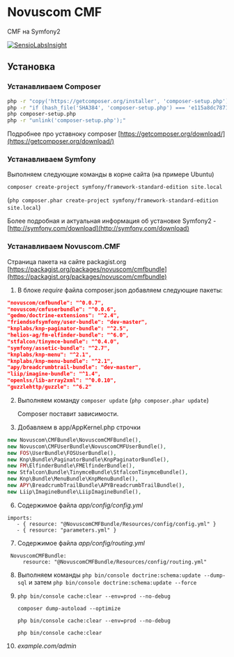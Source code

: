 # Novuscom CMF #

CMF на Symfony2

[![SensioLabsInsight](https://insight.sensiolabs.com/projects/3b16c0b8-6055-4b38-a543-edfcc3ae1f65/big.png)](https://insight.sensiolabs.com/projects/3b16c0b8-6055-4b38-a543-edfcc3ae1f65)

## Установка ##


### Устанавливаем Composer ###

```bash
php -r "copy('https://getcomposer.org/installer', 'composer-setup.php');"
php -r "if (hash_file('SHA384', 'composer-setup.php') === 'e115a8dc7871f15d853148a7fbac7da27d6c0030b848d9b3dc09e2a0388afed865e6a3d6b3c0fad45c48e2b5fc1196ae') { echo 'Installer verified'; } else { echo 'Installer corrupt'; unlink('composer-setup.php'); } echo PHP_EOL;"
php composer-setup.php
php -r "unlink('composer-setup.php');"
```

Подробнее про уставноку composer [https://getcomposer.org/download/](https://getcomposer.org/download/)

### Устанавливаем Symfony ###

Выполняем следующие команды в корне сайта (на примере Ubuntu)

`composer create-project symfony/framework-standard-edition site.local`

(`php composer.phar create-project symfony/framework-standard-edition site.local`)

Более подробная и актуальная информация об установке Symfony2 - [http://symfony.com/download](http://symfony.com/download)

### Устанавливаем Novuscom.CMF ###

Страница пакета на сайте packagist.org [https://packagist.org/packages/novuscom/cmfbundle](https://packagist.org/packages/novuscom/cmfbundle)

1. В блоке *require* файла composer.json добавляем следующие пакеты:

 ```json
 "novuscom/cmfbundle": "^0.0.7",
 "novuscom/cmfuserbundle": "^0.0.6",
 "gedmo/doctrine-extensions": "^2.4",
 "friendsofsymfony/user-bundle": "dev-master",
 "knplabs/knp-paginator-bundle": "^2.5",
 "helios-ag/fm-elfinder-bundle": "^6.0",
 "stfalcon/tinymce-bundle": "^0.4.0",
 "symfony/assetic-bundle": "^2.7",
 "knplabs/knp-menu": "^2.1",
 "knplabs/knp-menu-bundle": "^2.1",
 "apy/breadcrumbtrail-bundle": "dev-master",
 "liip/imagine-bundle": "^1.4",
 "openlss/lib-array2xml": "^0.0.10",
 "guzzlehttp/guzzle": "^6.2"
 ```
2. Выполняем команду `composer update` (`php composer.phar update`)

    Composer поставит зависимости. 

3. Добавляем в app/AppKernel.php строчки
 ```php
 new Novuscom\CMFBundle\NovuscomCMFBundle(),
 new Novuscom\CMFUserBundle\NovuscomCMFUserBundle(),
 new FOS\UserBundle\FOSUserBundle(),
 new Knp\Bundle\PaginatorBundle\KnpPaginatorBundle(),
 new FM\ElfinderBundle\FMElfinderBundle(),
 new Stfalcon\Bundle\TinymceBundle\StfalconTinymceBundle(),
 new Knp\Bundle\MenuBundle\KnpMenuBundle(),
 new APY\BreadcrumbTrailBundle\APYBreadcrumbTrailBundle(),
 new Liip\ImagineBundle\LiipImagineBundle(),
 ```

6. Содержимое файла *app/config/config.yml*
 ```
 imports:
    - { resource: "@NovuscomCMFBundle/Resources/config/config.yml" }
    - { resource: "parameters.yml" }
 ```

7. Содержимое файла *app/config/routing.yml*
 ```
  NovuscomCMFBundle:
      resource: "@NovuscomCMFBundle/Resources/config/routing.yml"
 ```

 
8. Выполняем команды `php bin/console doctrine:schema:update --dump-sql` и затем `php bin/console doctrine:schema:update --force`

9. 
	`php bin/console cache:clear --env=prod --no-debug`
	
	`composer dump-autoload --optimize`

	`php bin/console cache:clear --env=prod --no-debug`

	`php bin/console cache:clear`

10. *example.com/admin*
